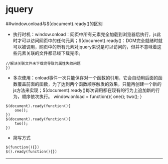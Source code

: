 # jquery
##window.onload与$(document).ready()的区别
* 执行时机：window.onload：网页中所有元素完全加载到浏览器后执行，js此时才可以访问网页中的任何元素；$(document).ready()：DOM完全就绪时就可以被调用，网页中的所有元素对jquery来说是可以访问的，但并不意味着这些元素关联的文件都已经下载完毕。
`````` $(window).load(function(){
//解决关联文件未下载完导致的属性失效问题
}) 
``````
* 多次使用：onload事件一次只能保存对一个函数的引用，它会自动用后面的函数覆盖前面的函数，为了达到两个函数顺序触发的效果，只能再创建一个新的js方法来实现；$(document).ready()每次调用都在现有的行为上追加新的行为，顺序依次执行。
    window.onload = function(){
		one();
		two();
    }
``````
$(document).ready(function(){
	one();
})
$(document).ready(function(){
	two();
})
``````
* 简写方式
``````$(document).ready(function(){})
$(function(){})
$().ready(function(){})
```````
****** 


